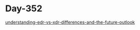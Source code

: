 # Day-352

[understanding-edr-vs-xdr-differences-and-the-future-outlook](https://hacklido.com/blog/705-understanding-edr-vs-xdr-differences-and-the-future-outlook)
